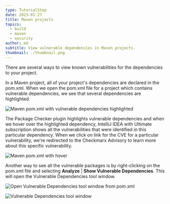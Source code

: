 ```yaml
---
type: TutorialStep
date: 2023-01-27
title: Maven projects
topics:
  - build
  - maven
  - security
author: md
subtitle: View vulnerable dependencies in Maven projects.
thumbnail: ./thumbnail.png
---
```


There are several ways to view known vulnerabilities for the dependencies to your project.

In a Maven project, all of your project's dependencies are declared in the pom.xml. When we open the pom.xml file for a project which contains vulnerable dependencies, we see that several dependencies are highlighted.

![Maven pom.xml with vulnerable dependencies highlighted](pomxml-highlight.png)

The Package Checker plugin highlights vulnerable dependencies and when we hover over the highlighted dependency, IntelliJ IDEA with Ultimate subscription shows all the vulnerabilities that were identified in this particular dependency. When we click on link for the CVE for a particular vulnerability, we're redirected to the Checkmarx Advisory to learn more about this specific vulnerability.

![Maven pom.xml with hover](hover.png)

Another way to see all the vulnerable packages is by right-clicking on the pom.xml file and selecting **Analyze** | **Show Vulnerable Dependencies**. This will open the Vulnerable Dependencies tool window.

![Open Vulnerable Dependencies tool window from pom.xml](open-from-pomxml.png)

![Vulnerable Dependencies tool window](vulnerable-dependencies-tool-window.png)
